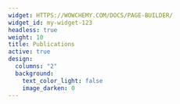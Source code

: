 ```yaml
---
widget: HTTPS://WOWCHEMY.COM/DOCS/PAGE-BUILDER/
widget_id: my-widget-123
headless: true
weight: 10
title: Publications
active: true
design:
  columns: "2"
  background:
    text_color_light: false
    image_darken: 0
---
```

